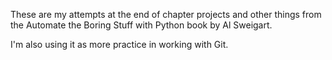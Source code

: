 These are my attempts at the end of chapter projects and other things from the 
Automate the Boring Stuff with Python book by Al Sweigart.

I'm also using it as more practice in working with Git.

